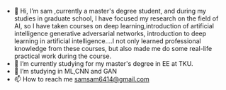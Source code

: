 - 👋 Hi, I’m sam ,currently a master's degree student, and during my studies in graduate school, I have focused my research on the field of AI, so I have taken courses on deep learning,introduction of artificial intelligence generative adversarial networks, introduction to deep learning in artificial intelligence....I not only learned professional knowledge from these courses, but also made me do some real-life practical work during the course.
- 🌱 I’m currently studying for my master's degree in EE at TKU.
- 👀 I’m studying in ML,CNN and GAN 
- 📫 How to reach me samsam6414@gmail.com

<!---
samsam6414/samsam6414 is a ✨ special ✨ repository because its `README.md` (this file) appears on your GitHub profile.
You can click the Preview link to take a look at your changes.
--->
